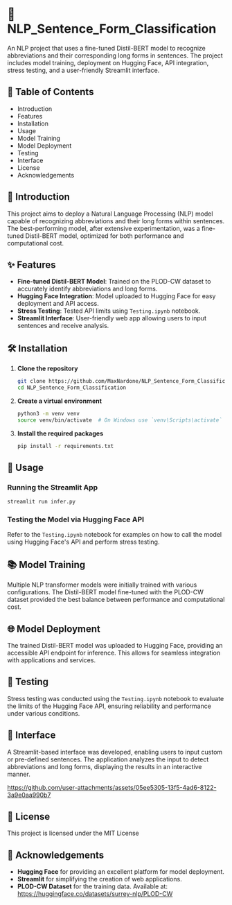 # 🚀 NLP_Sentence_Form_Classification

An NLP project that uses a fine-tuned Distil-BERT model to recognize abbreviations and their corresponding long forms in sentences. The project includes model training, deployment on Hugging Face, API integration, stress testing, and a user-friendly Streamlit interface.

## 📖 Table of Contents

- Introduction
- Features
- Installation
- Usage
- Model Training
- Model Deployment
- Testing
- Interface
- License
- Acknowledgements

## 🌟 Introduction

This project aims to deploy a Natural Language Processing (NLP) model capable of recognizing abbreviations and their long forms within sentences. The best-performing model, after extensive experimentation, was a fine-tuned Distil-BERT model, optimized for both performance and computational cost.

## ✨ Features

- **Fine-tuned Distil-BERT Model**: Trained on the PLOD-CW dataset to accurately identify abbreviations and long forms.
- **Hugging Face Integration**: Model uploaded to Hugging Face for easy deployment and API access.
- **Stress Testing**: Tested API limits using `Testing.ipynb` notebook.
- **Streamlit Interface**: User-friendly web app allowing users to input sentences and receive analysis.
  
## 🛠️ Installation

1. **Clone the repository**

   ```bash
   git clone https://github.com/MaxNardone/NLP_Sentence_Form_Classification.git
   cd NLP_Sentence_Form_Classification
   ```
2. **Create a virtual environment**

   ```bash
   python3 -m venv venv
   source venv/bin/activate  # On Windows use `venv\Scripts\activate`
   ```

3. **Install the required packages**

   ```bash
   pip install -r requirements.txt
   ```

## 🚀 Usage

### Running the Streamlit App

```bash
streamlit run infer.py
```

### Testing the Model via Hugging Face API

Refer to the `Testing.ipynb` notebook for examples on how to call the model using Hugging Face's API and perform stress testing.

## 📚 Model Training

Multiple NLP transformer models were initially trained with various configurations. The Distil-BERT model fine-tuned with the PLOD-CW dataset provided the best balance between performance and computational cost.

## 🌐 Model Deployment

The trained Distil-BERT model was uploaded to Hugging Face, providing an accessible API endpoint for inference. This allows for seamless integration with applications and services.

## 🧪 Testing

Stress testing was conducted using the `Testing.ipynb` notebook to evaluate the limits of the Hugging Face API, ensuring reliability and performance under various conditions.

## 🎨 Interface

A Streamlit-based interface was developed, enabling users to input custom or pre-defined sentences. The application analyzes the input to detect abbreviations and long forms, displaying the results in an interactive manner.



https://github.com/user-attachments/assets/05ee5305-13f5-4ad6-8122-3a9e0aa990b7



## 📄 License

This project is licensed under the MIT License

## 🙏 Acknowledgements

- **Hugging Face** for providing an excellent platform for model deployment.
- **Streamlit** for simplifying the creation of web applications.
- **PLOD-CW Dataset** for the training data. Available at: https://huggingface.co/datasets/surrey-nlp/PLOD-CW
